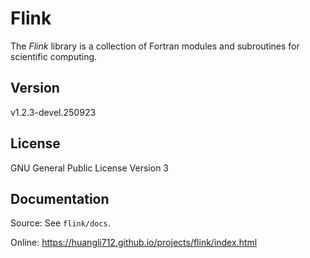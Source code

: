 # Flink

The *Flink* library is a collection of Fortran modules and subroutines for scientific computing.

## Version

v1.2.3-devel.250923

## License

GNU General Public License Version 3

## Documentation

Source: See `flink/docs`.

Online: https://huangli712.github.io/projects/flink/index.html
